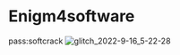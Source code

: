# Enigm4software
pass:softcrack
![glitch_2022-9-16_5-22-28](https://user-images.githubusercontent.com/113642164/190512472-3c1a16d3-edc6-4927-8c3f-30b74bb0a94c.jpg)

